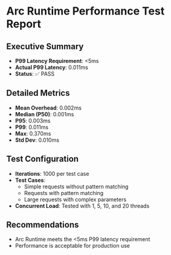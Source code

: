 
# Arc Runtime Performance Test Report

## Executive Summary
- **P99 Latency Requirement**: <5ms
- **Actual P99 Latency**: 0.011ms
- **Status**: ✅ PASS

## Detailed Metrics
- **Mean Overhead**: 0.002ms
- **Median (P50)**: 0.001ms
- **P95**: 0.003ms
- **P99**: 0.011ms
- **Max**: 0.370ms
- **Std Dev**: 0.010ms

## Test Configuration
- **Iterations**: 1000 per test case
- **Test Cases**: 
  - Simple requests without pattern matching
  - Requests with pattern matching
  - Large requests with complex parameters
- **Concurrent Load**: Tested with 1, 5, 10, and 20 threads

## Recommendations
- Arc Runtime meets the <5ms P99 latency requirement
- Performance is acceptable for production use
